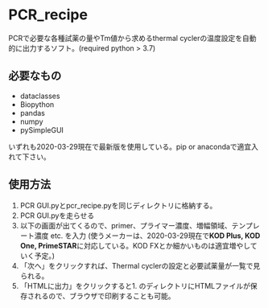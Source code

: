 # PCR_recipe
PCRで必要な各種試薬の量やTm値から求めるthermal cyclerの温度設定を自動的に出力するソフト。(required python > 3.7)

## 必要なもの
+ dataclasses
+ Biopython
+ pandas
+ numpy
+ pySimpleGUI

いずれも2020-03-29現在で最新版を使用している。pip or anacondaで適宜入れて下さい。

## 使用方法
1. PCR GUI.pyとpcr_recipe.pyを同じディレクトリに格納する。
2. PCR GUI.pyを走らせる
3. 以下の画面が出てくるので、primer、プライマー濃度、増幅領域、テンプレート濃度 etc. を入力
   (使うメーカーは、2020-03-29現在で**KOD Plus, KOD One, PrimeSTAR**に対応している。KOD FXとか細かいものは適宜増やしていく予定。)
4. 「次へ」をクリックすれば、Thermal cyclerの設定と必要試薬量が一覧で見られる。
5. 「HTMLに出力」をクリックすると1. のディレクトリにHTMLファイルが保存されるので、ブラウザで印刷することも可能。
